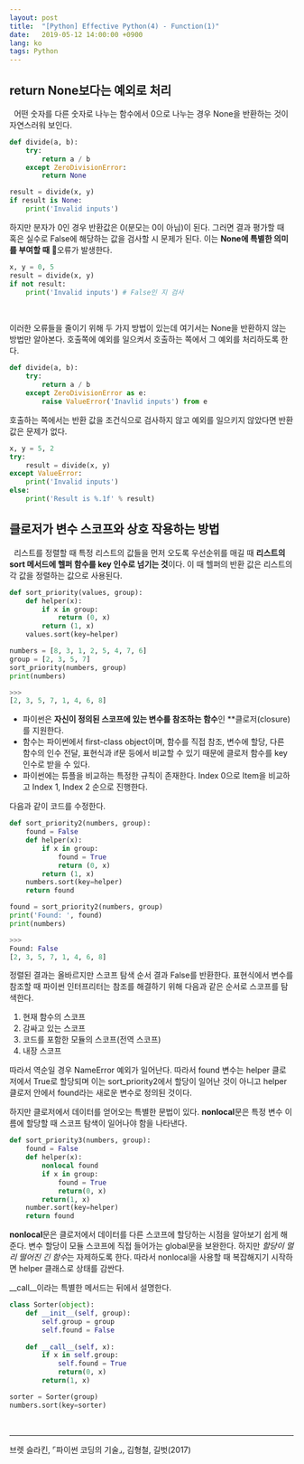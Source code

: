 ```yaml
---
layout: post
title:  "[Python] Effective Python(4) - Function(1)"
date:   2019-05-12 14:00:00 +0900
lang: ko
tags: Python
---
```

## return None보다는 예외로 처리 ##
&nbsp;&nbsp;어떤 숫자를 다른 숫자로 나누는 함수에서 0으로 나누는 경우 None을 반환하는 것이 자연스러워 보인다.

~~~python
def divide(a, b):
    try:
        return a / b
    except ZeroDivisionError:
        return None

result = divide(x, y)
if result is None:
    print('Invalid inputs')
~~~

하지만 분자가 0인 경우 반환값은 0(분모는 0이 아님)이 된다. 그러면 결과 평가할 때 혹은 실수로 False에 해당하는 값을 검사할 시 문제가 된다. 이는 **None에 특별한 의미를 부여할 때** 오류가 발생한다.
~~~python
x, y = 0, 5
result = divide(x, y)
if not result:
    print('Invalid inputs') # False인 지 검사
~~~
<br>

이러한 오류들을 줄이기 위해 두 가지 방법이 있는데 여기서는 None을 반환하지 않는 방법만 알아본다. 호출쪽에 예외를 일으켜서 호출하는 쪽에서 그 예외를 처리하도록 한다.
~~~python
def divide(a, b):
    try:
        return a / b
    except ZeroDivisionError as e:
        raise ValueError('Inavlid inputs') from e
~~~
호출하는 쪽에서는 반환 값을 조건식으로 검사하지 않고 예외를 일으키지 않았다면 반환 값은 문제가 없다.
~~~python
x, y = 5, 2
try:
    result = divide(x, y)
except ValueError:
    print('Invalid inputs')
else:
    print('Result is %.1f' % result)
~~~

## 클로저가 변수 스코프와 상호 작용하는 방법 ##
&nbsp;&nbsp;리스트를 정렬할 때 특정 리스트의 값들을 먼저 오도록 우선순위를 매길 때 **리스트의 sort 메서드에 헬퍼 함수를 key 인수로 넘기는 것**이다. 이 때 헬퍼의 반환 값은 리스트의 각 값을 정렬하는 값으로 사용된다.
~~~python
def sort_priority(values, group):
    def helper(x):
        if x in group:
            return (0, x)
        return (1, x)
    values.sort(key=helper)

numbers = [8, 3, 1, 2, 5, 4, 7, 6]
group = [2, 3, 5, 7]
sort_priority(numbers, group)
print(numbers)

>>>
[2, 3, 5, 7, 1, 4, 6, 8]
~~~
* 파이썬은 **자신이 정의된 스코프에 있는 변수를 참조하는 함수**인 **클로저(closure)를 지원한다.
* 함수는 파이썬에서 first-class object이며, 함수를 직접 참조, 변수에 할당, 다른 함수의 인수 전달, 표현식과 if문 등에서 비교할 수 있기 때문에 클로저 함수를 key 인수로 받을 수 있다.
* 파이썬에는 튜플을 비교하는 특정한 규칙이 존재한다. Index 0으로 Item을 비교하고 Index 1, Index 2 순으로 진행한다.

다음과 같이 코드를 수정한다.
~~~python
def sort_priority2(numbers, group):
    found = False
    def helper(x):
        if x in group:
            found = True
            return (0, x)
        return (1, x)
    numbers.sort(key=helper)
    return found

found = sort_priority2(numbers, group)
print('Found: ', found)
print(numbers)

>>>
Found: False
[2, 3, 5, 7, 1, 4, 6, 8]
~~~
정렬된 결과는 올바르지만 스코프 탐색 순서 결과 False를 반환한다. 표현식에서 변수를 참조할 때 파이썬 인터프리터는 참조를 해결하기 위해 다음과 같은 순서로 스코프를 탐색한다.
1. 현재 함수의 스코프
2. 감싸고 있는 스코프
3. 코드를 포함한 모듈의 스코프(전역 스코프)
4. 내장 스코프

따라서 역순일 경우 NameError 예외가 일어난다. 따라서 found 변수는 helper 클로저에서 True로 할당되며 이는 sort_priority2에서 할당이 일어난 것이 아니고 helper 클로저 안에서 found라는 새로운 변수로 정의된 것이다.

하지만 클로저에서 데이터를 얻어오는 특별한 문법이 있다. **nonlocal**문은 특정 변수 이름에 할당할 때 스코프 탐색이 일어나야 함을 나타낸다.

~~~python
def sort_priority3(numbers, group):
    found = False
    def helper(x):
        nonlocal found
        if x in group:
            found = True
            return(0, x)
        return(1, x)
    number.sort(key=helper)
    return found
~~~
**nonlocal**문은 클로저에서 데이터를 다른 스코프에 할당하는 시점을 알아보기 쉽게 해준다. 변수 할당이 모듈 스코프에 직접 들어가는 global문을 보완한다. 하지만 *할당이 멀리 떨어진 긴 함수*는 자제하도록 한다. 따라서 nonlocal을 사용할 때 복잡해지기 시작하면 helper 클래스로 상태를 감싼다.

__call__이라는 특별한 메서드는 뒤에서 설명한다.
~~~python
class Sorter(object):
    def __init__(self, group):
        self.group = group
        self.found = False
    
    def __call__(self, x):
        if x in self.group:
            self.found = True
            return(0, x)
        return(1, x)

sorter = Sorter(group)
numbers.sort(key=sorter)
~~~
<br>
<hr>
브렛 슬라킨, ⌜파이썬 코딩의 기술⌟, 김형철, 길벗(2017)